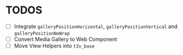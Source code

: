 TODOS
=====

- [ ] Integrate `galleryPositionHorizontal`, `galleryPositionVertical` and `galleryPositionNoWrap`
- [ ] Convert Media Gallery to Web Component
- [ ] Move View Helpers into `t3v_base`
